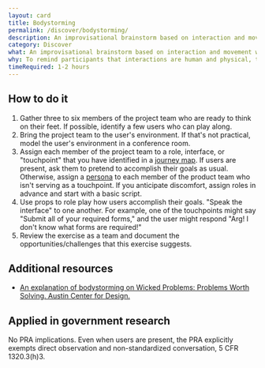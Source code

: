 ```yaml
---
layout: card
title: Bodystorming
permalink: /discover/bodystorming/
description: An improvisational brainstorm based on interaction and movement with the body.
category: Discover
what: An improvisational brainstorm based on interaction and movement with the body.
why: To remind participants that interactions are human and physical, to teach stakeholders empathy for users, and to get away from our computers.
timeRequired: 1-2 hours
---
```


<section class="method--section" markdown="1">

# How to do it

1. Gather three to six members of the project team who are ready to think on their feet. If possible, identify a few users who can play along.
1. Bring the project team to the user's environment. If that's not practical, model the user's environment in a conference room.
1. Assign each member of the project team to a role, interface, or "touchpoint" that you have identified in a [journey map](/decide/journey-mapping/). If users are present, ask them to pretend to accomplish their goals as usual. Otherwise, assign a [persona](/decide/personas/) to each member of the product team who isn't serving as a touchpoint. If you anticipate discomfort, assign roles in advance and start with a basic script.
1. Use props to role play how users accomplish their goals. "Speak the interface" to one another. For example, one of the touchpoints might say "Submit all of your required forms," and the user might respond "Arg! I don't know what forms are required!"
1. Review the exercise as a team and document the opportunities/challenges that this exercise suggests.

</section>

<section class="method--section method--section--non-printable-content" markdown="1">

# Additional resources

- [An explanation of bodystorming on Wicked Problems: Problems Worth Solving. Austin Center for Design.](https://www.wickedproblems.com/6_bodystorming.php)

</section>

<section class="method--section method--section--government-considerations" markdown="1">

# Applied in government research

No PRA implications. Even when users are present, the PRA explicitly exempts direct observation and non-standardized conversation, 5 CFR 1320.3(h)3.

</section>
